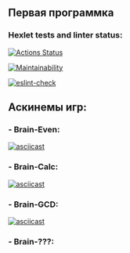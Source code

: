 ## Первая программка

### Hexlet tests and linter status:
[![Actions Status](https://github.com/Mr-Gurd/frontend-project-lvl1/workflows/hexlet-check/badge.svg)](https://github.com/Mr-Gurd/frontend-project-lvl1/actions)

[![Maintainability](https://api.codeclimate.com/v1/badges/a99a88d28ad37a79dbf6/maintainability)](https://codeclimate.com/github/codeclimate/codeclimate/maintainability)

[![eslint-check](https://github.com/Mr-Gurd/frontend-project-lvl1/actions/workflows/eslint.yml/badge.svg?branch=main)](https://github.com/Mr-Gurd/frontend-project-lvl1/actions/workflows/eslint.yml)

## Аскинемы игр:
### - Brain-Even:
[![asciicast](https://asciinema.org/a/wdWyn9OZeD0zXiVC4UX0nBAtz.svg)](https://asciinema.org/a/wdWyn9OZeD0zXiVC4UX0nBAtz)
### - Brain-Calc:
[![asciicast](https://asciinema.org/a/1aAgk4IMvoZcTUaSBRI01TOv7.svg)](https://asciinema.org/a/1aAgk4IMvoZcTUaSBRI01TOv7)
### - Brain-GCD:
[![asciicast](https://asciinema.org/a/zSC8UakczLsj6UjoD9sscv1xL.svg)](https://asciinema.org/a/zSC8UakczLsj6UjoD9sscv1xL)
### - Brain-???: